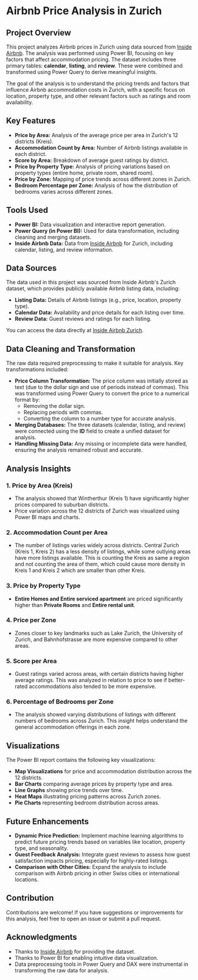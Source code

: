 # Airbnb Price Analysis in Zurich
## Project Overview

This project analyzes Airbnb prices in Zurich using data sourced from [Inside Airbnb](https://insideairbnb.com/zurich/). The analysis was performed using Power BI, focusing on key factors that affect accommodation pricing. The dataset includes three primary tables: **calendar**, **listing**, and **review**. These were combined and transformed using Power Query to derive meaningful insights.

The goal of the analysis is to understand the pricing trends and factors that influence Airbnb accommodation costs in Zurich, with a specific focus on location, property type, and other relevant factors such as ratings and room availability.

## Key Features

- **Price by Area:** Analysis of the average price per area in Zurich's 12 districts (Kreis).
- **Accommodation Count by Area:** Number of Airbnb listings available in each district.
- **Score by Area:** Breakdown of average guest ratings by district.
- **Price by Property Type:** Analysis of pricing variations based on property types (entire home, private room, shared room).
- **Price by Zone:** Mapping of price trends across different zones in Zurich.
- **Bedroom Percentage per Zone:** Analysis of how the distribution of bedrooms varies across different zones.

## Tools Used

- **Power BI:** Data visualization and interactive report generation.
- **Power Query (in Power BI):** Used for data transformation, including cleaning and merging datasets.
- **Inside Airbnb Data:** Data from [Inside Airbnb](https://insideairbnb.com/zurich/) for Zurich, including calendar, listing, and review information.

## Data Sources

The data used in this project was sourced from Inside Airbnb's Zurich dataset, which provides publicly available Airbnb listing data, including:

- **Listing Data:** Details of Airbnb listings (e.g., price, location, property type).
- **Calendar Data:** Availability and price details for each listing over time.
- **Review Data:** Guest reviews and ratings for each listing.

You can access the data directly at [Inside Airbnb Zurich](https://insideairbnb.com/zurich/).

## Data Cleaning and Transformation

The raw data required preprocessing to make it suitable for analysis. Key transformations included:

- **Price Column Transformation:** The price column was initially stored as text (due to the dollar sign and use of periods instead of commas). This was transformed using Power Query to convert the price to a numerical format by:
    - Removing the dollar sign.
    - Replacing periods with commas.
    - Converting the column to a number type for accurate analysis.
- **Merging Databases:** The three datasets (calendar, listing, and review) were connected using the **ID** field to create a unified dataset for analysis.
- **Handling Missing Data:** Any missing or incomplete data were handled, ensuring the analysis remained robust and accurate.

## Analysis Insights

### 1. **Price by Area (Kreis)**

- The analysis showed that Wintherthur (Kreis 1) have significantly higher prices compared to suburban districts.
- Price variation across the 12 districts of Zurich was visualized using Power BI maps and charts.

### 2. **Accommodation Count per Area**

- The number of listings varies widely across districts. Central Zurich (Kreis 1, Kreis 2) has a less density of listings, while some outlying areas have more listings available. This is counting the Kreis as same a region and not counting the area of them, which could cause more density in Kreis 1 and Kreis 2 which are smaller than other Kreis.

### 3. **Price by Property Type**

- **Entire Homes and Entire serviced apartment** are priced significantly higher than **Private Rooms** and **Entire rental unit**.

### 4. **Price per Zone**

- Zones closer to key landmarks such as Lake Zurich, the University of Zurich, and Bahnhofstrasse are more expensive compared to other areas. 

### 5. **Score per Area**

- Guest ratings varied across areas, with certain districts having higher average ratings. This was analyzed in relation to price to see if better-rated accommodations also tended to be more expensive.

### 6. **Percentage of Bedrooms per Zone**

- The analysis showed varying distributions of listings with different numbers of bedrooms across Zurich. This insight helps understand the general accommodation offerings in each zone.

## Visualizations

The Power BI report contains the following key visualizations:

- **Map Visualizations** for price and accommodation distribution across the 12 districts.
- **Bar Charts** comparing average prices by property type and area.
- **Line Graphs** showing price trends over time.
- **Heat Maps** illustrating pricing patterns across Zurich zones.
- **Pie Charts** representing bedroom distribution across areas.

## Future Enhancements

- **Dynamic Price Prediction:** Implement machine learning algorithms to predict future pricing trends based on variables like location, property type, and seasonality.
- **Guest Feedback Analysis:** Integrate guest reviews to assess how guest satisfaction impacts pricing, especially for highly-rated listings.
- **Comparison with Other Cities:** Expand the analysis to include comparison with Airbnb pricing in other Swiss cities or international locations.

## Contribution

Contributions are welcome! If you have suggestions or improvements for this analysis, feel free to open an issue or submit a pull request.

## Acknowledgments

- Thanks to [Inside Airbnb](https://insideairbnb.com/zurich/) for providing the dataset.
- Thanks to Power BI for enabling intuitive data visualization.
- Data preprocessing tools in Power Query and DAX were instrumental in transforming the raw data for analysis.
